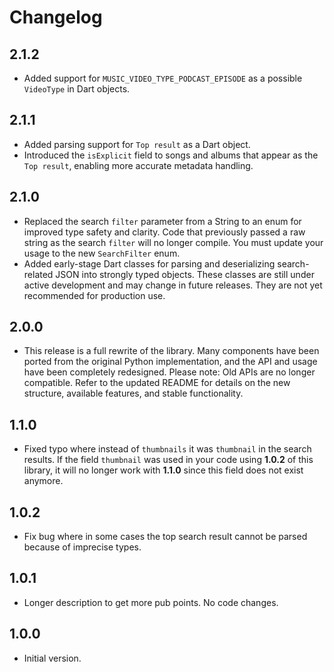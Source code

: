 # Changelog

## 2.1.2

- Added support for `MUSIC_VIDEO_TYPE_PODCAST_EPISODE` as a possible `VideoType` in Dart objects.

## 2.1.1

- Added parsing support for `Top result` as a Dart object.
- Introduced the `isExplicit` field to songs and albums that appear as the `Top result`, enabling more accurate metadata handling.

## 2.1.0

- Replaced the search `filter` parameter from a String to an enum for improved type safety and clarity. Code that previously passed a raw string as the search `filter` will no longer compile. You must update your usage to the new `SearchFilter` enum.
- Added early-stage Dart classes for parsing and deserializing search-related JSON into strongly typed objects. These classes are still under active development and may change in future releases. They are not yet recommended for production use.

## 2.0.0

- This release is a full rewrite of the library. Many components have been ported from the original Python implementation, and the API and usage have been completely redesigned. Please note: Old APIs are no longer compatible. Refer to the updated README for details on the new structure, available features, and stable functionality.

## 1.1.0

- Fixed typo where instead of `thumbnails` it was `thumbnail` in the search results. If the field `thumbnail` was used in your code using **1.0.2** of this library, it will no longer work with **1.1.0** since this field does not exist anymore.

## 1.0.2

- Fix bug where in some cases the top search result cannot be parsed because of imprecise types.

## 1.0.1

- Longer description to get more pub points. No code changes.

## 1.0.0

- Initial version.
